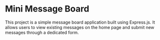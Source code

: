 # Mini Message Board

This project is a simple message board application built using Express.js. It allows users to view existing messages on the home page and submit new messages through a dedicated form.
